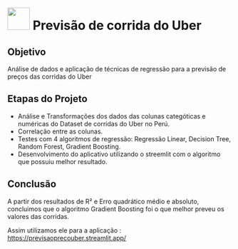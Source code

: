 # <img src= "https://github.com/anacgr05/PUCSP/assets/151938722/c09815cf-1da3-40a1-9af4-1444264dad69" width="50"/> Previsão de corrida do Uber

## Objetivo
Análise de dados e aplicação de técnicas de regressão para a previsão de preços das corridas do Uber

## Etapas do Projeto
- Análise e Transformações dos dados das colunas categóticas e numéricas do Dataset de corridas do Uber no Perú.
- Correlação entre as colunas.
- Testes com 4 algoritmos de regressão: Regressão Linear, Decision Tree, Random Forest, Gradient Boosting.
- Desenvolvimento do aplicativo utilizando o streemlit com o algoritmo que possuiu melhor resultado.

## Conclusão
A partir dos resultados de R² e Erro quadrático médio e absoluto, concluimos que o algoritmo Gradient Boosting foi o que melhor preveu os valores das corridas. 

Assim utilizamos ele para a aplicação : https://previsaoprecouber.streamlit.app/
